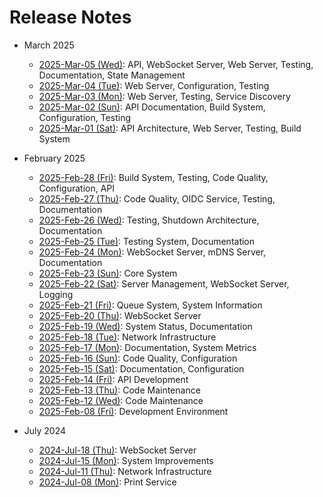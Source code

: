 # Release Notes

<!--
EDITING GUIDELINES (not visible when rendered):
- Keep entries concise and factual
- Focus on WHAT changed, not WHY it's good
- Avoid adjectives like "comprehensive", "robust", "significant"
- Eliminate unnecessary justifications
- Use fewer words where possible
- Stick to listing actual changes, not opinions about them
- This is a technical record, not marketing material
- Use collapsible sections by month (except for the most recent month)
  - Wrap older months in <details><summary>YYYY-MMM</summary> and </details> tags
  - Keep the current/most recent month expanded
  - This creates a more compact view while maintaining all history
- Maintain consistent structure for all entries:
  - Start with a topic heading (e.g., "WebSocket Server:", "Testing:")
  - Follow with bullet points for specific changes related to that topic
  - Group related changes under the same topic
- When adding to an existing date section:
  - Consolidate entries by topic rather than repeating headers
  - Reflow content to keep all related items together
  - Example: Keep all "Documentation:" entries together, all "API:" entries together, etc.
  - Avoid patterns like "Documentation:"/items, "API:"/items, "Documentation:"/more items
-->

- March 2025
  - [2025-Mar-05 (Wed)](docs/releases/2025-03-05.md): API, WebSocket Server, Web Server, Testing, Documentation, State Management
  - [2025-Mar-04 (Tue)](docs/releases/2025-03-04.md): Web Server, Configuration, Testing
  - [2025-Mar-03 (Mon)](docs/releases/2025-03-03.md): Web Server, Testing, Service Discovery
  - [2025-Mar-02 (Sun)](docs/releases/2025-03-02.md): API Documentation, Build System, Configuration, Testing
  - [2025-Mar-01 (Sat)](docs/releases/2025-03-01.md): API Architecture, Web Server, Testing, Build System

- February 2025
  - [2025-Feb-28 (Fri)](docs/releases/2025-02-28.md): Build System, Testing, Code Quality, Configuration, API
  - [2025-Feb-27 (Thu)](docs/releases/2025-02-27.md): Code Quality, OIDC Service, Testing, Documentation
  - [2025-Feb-26 (Wed)](docs/releases/2025-02-26.md): Testing, Shutdown Architecture, Documentation
  - [2025-Feb-25 (Tue)](docs/releases/2025-02-25.md): Testing System, Documentation
  - [2025-Feb-24 (Mon)](docs/releases/2025-02-24.md): WebSocket Server, mDNS Server, Documentation
  - [2025-Feb-23 (Sun)](docs/releases/2025-02-23.md): Core System
  - [2025-Feb-22 (Sat)](docs/releases/2025-02-22.md): Server Management, WebSocket Server, Logging
  - [2025-Feb-21 (Fri)](docs/releases/2025-02-21.md): Queue System, System Information
  - [2025-Feb-20 (Thu)](docs/releases/2025-02-20.md): WebSocket Server
  - [2025-Feb-19 (Wed)](docs/releases/2025-02-19.md): System Status, Documentation
  - [2025-Feb-18 (Tue)](docs/releases/2025-02-18.md): Network Infrastructure
  - [2025-Feb-17 (Mon)](docs/releases/2025-02-17.md): Documentation, System Metrics
  - [2025-Feb-16 (Sun)](docs/releases/2025-02-16.md): Code Quality, Configuration
  - [2025-Feb-15 (Sat)](docs/releases/2025-02-15.md): Documentation, Configuration
  - [2025-Feb-14 (Fri)](docs/releases/2025-02-14.md): API Development
  - [2025-Feb-13 (Thu)](docs/releases/2025-02-13.md): Code Maintenance
  - [2025-Feb-12 (Wed)](docs/releases/2025-02-12.md): Code Maintenance
  - [2025-Feb-08 (Fri)](docs/releases/2025-02-08.md): Development Environment

- July 2024
  - [2024-Jul-18 (Thu)](docs/releases/2024-07-18.md): WebSocket Server
  - [2024-Jul-15 (Mon)](docs/releases/2024-07-15.md): System Improvements
  - [2024-Jul-11 (Thu)](docs/releases/2024-07-11.md): Network Infrastructure
  - [2024-Jul-08 (Mon)](docs/releases/2024-07-08.md): Print Service
